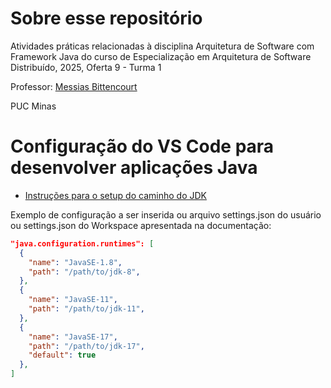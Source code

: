 # Sobre esse repositório
Atividades práticas relacionadas à disciplina Arquitetura de Software com Framework Java do curso de Especialização em Arquitetura de Software Distribuído, 2025, Oferta 9 - Turma 1

Professor: [Messias Bittencourt](https://github.com/mbittencourt)

PUC Minas

# Configuração do VS Code para desenvolver aplicações Java

- [Instruções para o setup do caminho do JDK](https://github.com/redhat-developer/vscode-java/wiki/JDK-Requirements#project-jdks)

Exemplo de configuração a ser inserida ou arquivo settings.json do usuário ou settings.json do Workspace apresentada na documentação:

```json
"java.configuration.runtimes": [
  {
    "name": "JavaSE-1.8",
    "path": "/path/to/jdk-8",
  },
  {
    "name": "JavaSE-11",
    "path": "/path/to/jdk-11",
  },
  {
    "name": "JavaSE-17",
    "path": "/path/to/jdk-17",
    "default": true
  },
]
```
